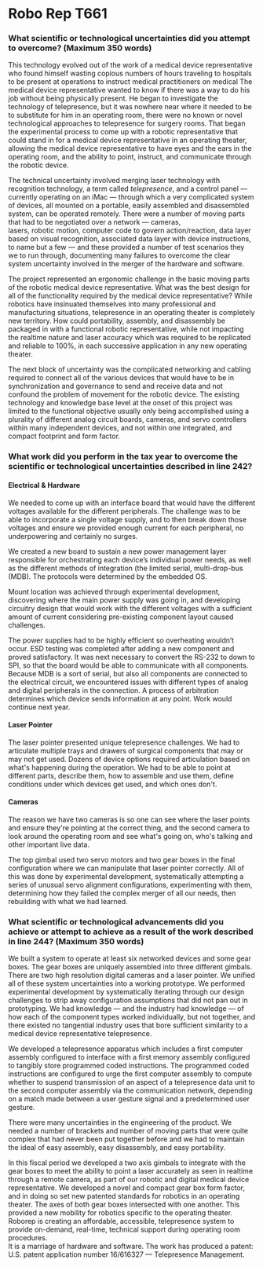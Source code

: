 Robo Rep T661
=================


### What scientific or technological uncertainties did you attempt to overcome? (Maximum 350 words)

This technology evolved out of the work of a medical device representative who found himself wasting copious numbers of hours traveling to hospitals to be present at operations to instruct medical practitioners on medical
The medical device representative wanted to know if there was a way to do his job without being physically present.
He began to investigate the technology of telepresence,
but it was nowhere near where it needed to be to substitute for him in an operating room, there were no known or novel technological approaches to telepresence for surgery rooms. That began the experimental process to come up with a robotic representative that could stand in for a medical device representative in an operating theater, allowing the medical device representative to have eyes and the ears in the operating room,
and the ability to point,
instruct,
and communicate through the robotic device.

The technical uncertainty involved merging laser technology with recognition technology,
a term called *telepresence*,
and a control panel
&mdash;
currently operating on an iMac
&mdash;
through which a very complicated system of devices,
all mounted on a portable,
easily assembled and disassembled system,
can be operated remotely.
There were a number of moving parts that had to be negotiated over a network
&mdash;
cameras,  
lasers,
robotic motion,
computer code to govern action/reaction,
data layer based on visual recognition,
associated data layer with device instructions,
to name but a few
&mdash;
and these provided a number of test scenarios they we to run through,
documenting many failures to overcome the clear system uncertainty involved in the merger of the hardware and software.




The project represented an ergonomic challenge in the basic moving parts of the robotic medical device representative.
What was the best design for all of the functionality required by the medical device representative?
While robotics have insinuated themselves into many professional and manufacturing situations,
telepresence in an operating theater is completely new territory.
How could portability,
assembly,
and disassembly be packaged in with a functional robotic representative,
while not impacting the realtime nature and laser accuracy which was required to be replicated and reliable to 100%,
in each successive application in any new operating theater.

The next block of uncertainty was the complicated networking and cabling required to connect all of the various devices that would have to be in synchronization and governance to send and receive data and not confound the problem of movement for the robotic device.
The existing technology and knowledge base level at the onset of this project was limited to the functional objective usually only being accomplished using a plurality of different analog circuit boards,
cameras,
and servo controllers within many independent devices,
and not within one integrated,
and compact footprint and form factor.


### What work did you perform in the tax year to overcome the scientific or technological uncertainties described in line 242?

#### Electrical & Hardware

We needed to come up with an interface board that would have the different voltages available for the different peripherals.
The challenge was to be able to incorporate a single voltage supply,
and to then break down those voltages and ensure we provided enough current for each peripheral,
no underpowering and certainly no surges.

We created a new board to sustain a new power management layer responsible for orchestrating each device’s individual power needs,
as well as the different methods of integration (the limited serial, multi-drop-bus (MDB).
The protocols were determined by the embedded OS.

Mount location was achieved through experimental development,
discovering where the main power supply was going in,
and developing circuitry design that would work with the different voltages with a sufficient amount of current considering pre-existing component layout caused challenges.

The power supplies had to be highly efficient so overheating wouldn’t occur.
ESD testing was completed after adding a new component and proved satisfactory.
It was next necessary to convert the RS-232 to down to SPI,
so that the board would be able to communicate with all components.
Because MDB is a sort of serial,
but also all components are connected to the electrical circuit,
we encountered issues with different types of analog and digital peripherals in the connection.
A process of arbitration determines which device sends information at any point.
Work would continue next year.


#### Laser Pointer
The laser pointer presented unique telepresence challenges.
We had to articulate multiple trays and drawers of surgical components that may or may not get used.
Dozens of device options required articulation based on what's happening during the operation.
We had to be able to point at different parts,
describe them,
how to assemble and use them,
define conditions under which devices get used,
and which ones don't.

#### Cameras
The reason we have two cameras is so one can see where the laser points and ensure they're pointing at the correct thing,
and the second camera to look around the operating room and see what's going on,
who's talking and other important live data.

The top gimbal used two servo motors and two gear boxes in the final configuration where we can manipulate that laser pointer correctly.
All of this was done by experimental development,
systematically attempting a series of unusual servo alignment configurations,
experimenting with them,
determining how they failed the complex merger of all our needs,
then rebuilding with what we had learned.












### What scientific or technological advancements did you achieve or attempt to achieve as a result of the work described in line 244? (Maximum 350 words)

We built a system to operate at least six networked devices and some gear boxes.
The gear boxes are uniquely assembled into three different gimbals.
There are two high resolution digital cameras and a laser pointer.
We unified all of these system uncertainties into a working prototype.
We performed experimental development by systematically iterating through our design challenges to strip away configuration assumptions that did not pan out in prototyping.
We had knowledge
&mdash;
and the industry had knowledge
&mdash;
of how each of the component types worked individually,
but not together,
and there existed no tangential industry uses that bore sufficient similarity to a medical device representative telepresence.

We developed a telepresence apparatus which includes a first computer assembly configured to interface with a first memory assembly configured to tangibly store programmed coded instructions.
The programmed coded instructions are configured to urge the first computer assembly to compute whether to suspend transmission of an aspect of a telepresence data unit to the second computer assembly via the communication network,
depending on a match made between a user gesture signal and a predetermined user gesture.

There were many uncertainties in the engineering of the product.
We needed a number of brackets and number of moving parts that were quite complex that had never been put together before and we had to maintain the ideal of easy assembly,
easy disassembly,
and easy portability.

In this fiscal period we developed a two axis gimbals to integrate with the gear boxes to meet the ability to point a laser accurately as seen in realtime through a remote camera,
as part of our robotic and digital medical device representative.
We developed a novel and compact gear box form factor,
and in doing so set new patented standards for robotics in an operating theater.
The axes of both gear boxes intersected with one another.
This provided a new mobility for robotics specific to the operating theater.
Roborep is creating an affordable,
accessible,
telepresence system to provide on-demand,
real-time,
technical support during operating room procedures.  
It is a marriage of hardware and software.
The work has produced a patent:
U.S. patent application number 16/616327
&mdash;
Telepresence Management.
